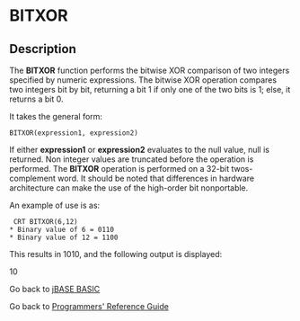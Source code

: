 # BITXOR

<PageHeader />

## Description

The **BITXOR** function performs the bitwise XOR comparison of two integers specified by numeric expressions. The bitwise XOR operation compares two integers bit by bit, returning a bit 1 if only one of the two bits is 1; else, it returns a bit 0.

It takes the general form:

```
BITXOR(expression1, expression2)
```

If either **expression1** or **expression2** evaluates to the null value, null is returned.
Non integer values are truncated before the operation is performed.
The **BITXOR** operation is performed on a 32-bit twos-complement word. It should be noted that differences in hardware architecture can make the use of the high-order bit nonportable.

An example of use is as:

```
 CRT BITXOR(6,12)
* Binary value of 6 = 0110
* Binary value of 12 = 1100
```

This results in 1010, and the following output is displayed:

10

Go back to [jBASE BASIC](./../README.md)

Go back to [Programmers' Reference Guide](./../../reference-guides/jbc/README.md)

  
<PageFooter />
